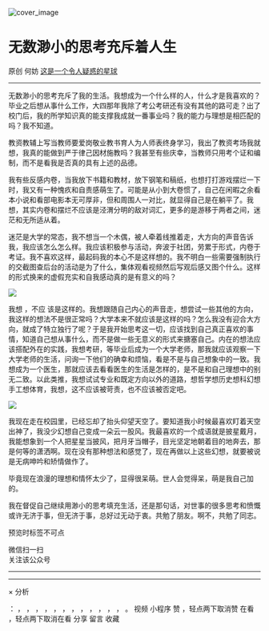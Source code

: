 ![cover_image](https://mmbiz.qpic.cn/mmbiz_jpg/OJNrVQetdurjsMul6icBlicVHGHqiab4jndiccg8wicamvkwjqNWOl1Sq5slgMyicnXnOpvxbxrjvcTXoTtSGiaYa6kgw/0?wx_fmt=jpeg)

#  无数渺小的思考充斥着人生

原创  何妨  [ 这是一个令人疑惑的星球 ](javascript:void\(0\);)

__ _ _ _ _

无数渺小的思考充斥了我的生活。我想成为一个什么样的人，什么才是我喜欢的？毕业之后想从事什么工作，大四那年我除了考公考研还有没有其他的路可走？出了校门后，我的所学知识真的能支撑我成就一番事业吗？我的能力与理想是相匹配的吗？我不知道。

教资教辅上写当教师要爱岗敬业教书育人为人师表终身学习，我出了教资考场我就想，我真的能做到严于律己因材施教吗？我甚至有些庆幸，当教师只用考个证和编制，而不是看我是否真的具有上述的品德。

我有些反感内卷，当我放下书籍和教材，放下钢笔和稿纸，也想打打游戏摆烂一下时，我又有一种愧疚和自责感萌生了。可能是从小到大卷惯了，自己在闲暇之余看本小说和看部电影本无可厚非，但和周围人一对比，就显得自己是在躺平了。我想，其实内卷和摆烂不应该是泾渭分明的敌对词汇，更多的是游移于两者之间，迷茫和无所适从着。

迷茫是大学的常态，我不想当一个木偶，被人牵着线推着走，大方向的声音告诉我，我应该怎么怎么样。我应该积极参与活动，奔波于社团，劳累于形式，内卷于考证。我不喜欢这样，最起码我的本心不是这样想的。我不明白一些需要强制执行的交截图查后台的活动是为了什么，集体观看视频然后写观后感又图个什么。这样的形式换来的虚假充实和自我感动真的是有意义的吗？

![](https://mmbiz.qpic.cn/mmbiz_jpg/OJNrVQetdurjsMul6icBlicVHGHqiab4jndcvc185JpwvkgtHJzvVJLicgrP1zxrFiaZI190c226qsGQMo7Laicz2C8Q/640?wx_fmt=jpeg)

我想  ，不应
该是这样的。我想跟随自己内心的声音走，想尝试一些其他的方向，我这样的想法不是很正常吗？大学本来不就应该是这样的吗？怎么我没有迎合大方向，就成了特立独行了呢？于是我开始思考这一切，应该找到自己真正喜欢的事情，知道自己想从事什么，而不是做一些无意义的形式来搪塞自己。内在的想法应该搭配外在的实践，我想考研，等毕业后成为一个大学老师，那我就应该观察一下大学老师的生活，问询一下他们的确幸和烦恼，看是不是与自己想象中的一致。我想成为一个医生，那就应该去看看医生的生活是怎样的，是不是和自己理想中的别无二致。以此类推，我想试试专业和既定方向以外的道路，想哲学想历史想科幻想手工想体育，我想，这不应该被苛责，也不应该被否定吧。

![](https://mmbiz.qpic.cn/mmbiz_jpg/OJNrVQetdurjsMul6icBlicVHGHqiab4jnd4X407Nt9Esic3Dk14YVZia7gcGUqCA4xD2hoSTHunytua5A75yoanYGw/640?wx_fmt=jpeg)

我现在走在校园里，已经忘却了抬头仰望天空了。要知道我小时候最喜欢盯着天空出神了，我没少幻想自己变成一朵云一股风。我最喜欢的一个成语就是披星戴月，我能想象到一个人把星星当披风，把月牙当帽子，目光坚定地朝着目的地奔去，那是何等的潇洒啊。现在没有那种想法和感觉了，现在再做以上这些幻想，就要被说是无病呻吟和矫情做作了。

毕竟现在浪漫的理想和情怀太少了，显得很呆萌。世人会觉得呆，萌是我自己加的。

我在督促自己继续用渺小的思考填充生活，还是那句话，对世事的很多思考和愤慨或许无济于事，但无济于事，总好过无动于衷。共勉了朋友。啊不，共勉了同志。

  

预览时标签不可点

微信扫一扫  
关注该公众号





****



****



×  分析

：  ，  ，  ，  ，  ，  ，  ，  ，  ，  ，  ，  ，  。  视频  小程序  赞  ，轻点两下取消赞  在看  ，轻点两下取消在看
分享  留言  收藏

